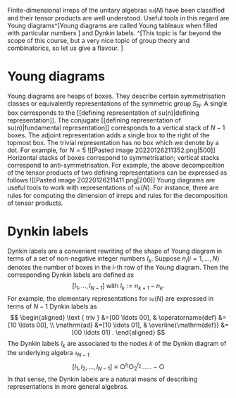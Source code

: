 Finite-dimensional irreps of the unitary algebras $\mathfrak{s u}(N)$ have been classified and their tensor products are well understood. Useful tools in this regard are Young diagrams^[Young diagrams are called Young tableaux when filled with particular numbers
] and Dynkin labels. ^[This topic is far beyond the scope of this course, but a very nice topic of group theory and combinatorics, so let us give a flavour.
]
# Young diagrams
Young diagrams are heaps of boxes. They describe certain symmetrisation classes or equivalently representations of the symmetric group $S_{N}$. A single box corresponds to the [[defining representation of su(n)|defining representation]]. The conjugate [[defining representation of su(n)|fundamental representation]] corresponds to a vertical stack of $N-1$ boxes. The adjoint representation adds a single box to the right of the topmost box. The trivial representation has no box which we denote by a dot. For example, for $N=5$
![[Pasted image 20220126211352.png|500]]
Horizontal stacks of boxes correspond to symmetrisation; vertical stacks correspond to anti-symmetrisation. For example, the above decomposition of the tensor products of two defining representations can be expressed as follows
![[Pasted image 20220126211411.png|200]]
Young diagrams are useful tools to work with representations of $\mathfrak{s u}(N)$. For instance, there are rules for computing the dimension of irreps and rules for the decomposition of tensor products.


# Dynkin labels
Dynkin labels are a convenient rewriting of the shape of Young diagram in terms of a set of non-negative integer numbers $l_{k}$. Suppose $n_{i}(i=1, \ldots, N)$ denotes the number of boxes in the $i$-th row of the Young diagram. Then the corresponding Dynkin labels are defined as
$$
\left[l_{1}, \ldots, l_{N-1}\right] \text { with } l_{k}:=n_{k+1}-n_{k} .
$$
For example, the elementary representations for $\mathfrak{s u}(N)$ are expressed in terms of $N-1$ Dynkin labels as
$$
\begin{aligned}
\text { triv } &=[00 \ldots 00], & \operatorname{def} &=[10 \ldots 00], \\
\mathrm{ad} &=[10 \ldots 01], & \overline{\mathrm{def}} &=[00 \ldots 01] .
\end{aligned}
$$
The Dynkin labels $l_{k}$ are associated to the nodes $k$ of the Dynkin diagram of the underlying algebra $\mathfrak{a}_{N-1}$
$$
\left[l_{1}, l_{2}, \ldots, l_{N-1}\right] \equiv \bigcirc^{l_{1}} \bigcirc_{2}^{l_{2}} \ldots \ldots-\bigcirc
$$
In that sense, the Dynkin labels are a natural means of describing representations in more general algebras.